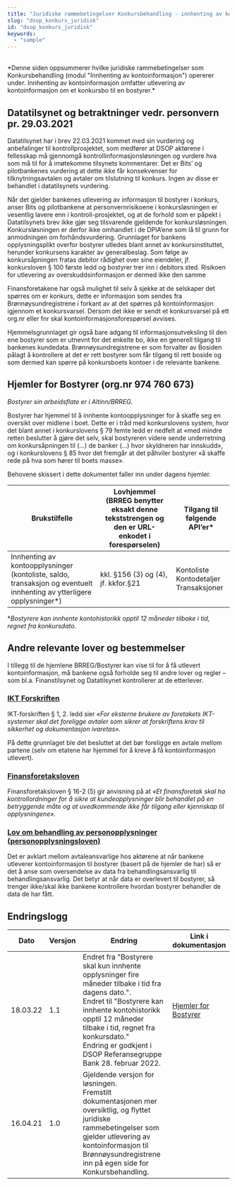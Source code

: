 ```yaml
---
title: "Juridiske rammebetingelser Konkursbehandling - innhenting av kontoinformasjon"
slug: "dsop_konkurs_juridisk"
id: "dsop_konkurs_juridisk"
keywords:
  - "sample"
---
```


<br>
*Denne siden oppsummerer hvilke juridiske rammebetingelser som Konkursbehandling (modul "Innhenting av kontoinformasjon") opererer under. Innhenting av kontoinformasjon omfatter utlevering av kontoinformasjon om et konkursbo til en bostyrer.*


## Datatilsynet og betraktninger vedr. personvern pr. 29.03.2021

Datatilsynet har i brev 22.03.2021 kommet med sin vurdering og anbefalinger til kontrollprosjektet, som medfører at DSOP aktørene i fellesskap må gjennomgå kontrollinformasjonsløsningen og vurdere hva som må til for å imøtekomme tilsynets kommentarer. 
Det er Bits’ og pilotbankenes vurdering at dette ikke får konsekvenser for tilknytningsavtalen og avtaler om tilslutning til konkurs. Ingen av disse er behandlet i datatilsynets vurdering.  

Når det gjelder bankenes utlevering av informasjon til bostyrer i konkurs, anser Bits og pilotbankene at personvernrisikoene i konkursløsningen er vesentlig lavere enn i kontroll-prosjektet, og at de forhold som er påpekt i Datatilsynets brev ikke gjør seg tilsvarende gjeldende for konkursløsningen. Konkursløsningen er derfor ikke omhandlet i de DPIA’ene som lå til grunn for anmodningen om forhåndsvurdering. 
Grunnlaget for bankens opplysningsplikt overfor bostyrer utledes blant annet av konkursinstituttet, herunder konkursens karakter av generalbeslag. Som følge av konkursåpningen fratas debitor rådighet over sine eiendeler, jf. konkursloven § 100 første ledd og bostyrer trer inn i debitors sted. Risikoen for utlevering av overskuddsinformasjon er dermed ikke den samme 

Finansforetakene har også mulighet til selv å sjekke at de selskaper det spørres om er konkurs, dette er informasjon som sendes fra Brønnøysundregistrene i forkant av at det spørres på kontoinformasjon igjennom et konkursvarsel. Dersom det ikke er sendt et konkursvarsel på ett org.nr eller fnr skal kontoinformasjonsforespørsel avvises. 

Hjemmelsgrunnlaget gir også bare adgang til informasjonsutveksling til den ene bostyrer som er utnevnt for det enkelte bo, ikke en generell tilgang til bankenes kundedata. Brønnøysundregistrene er som forvalter av Bosiden pålagt å kontrollere at det er rett bostyrer som får tilgang til rett boside og som dermed kan spørre på konkursboets kontoer i de relevante bankene. 


## Hjemler for Bostyrer (org.nr 974 760 673)

*Bostyrer sin arbeidsflate er i Altinn/BRREG.*

Bostyrer har hjemmel til å innhente kontoopplysninger for å skaffe seg en oversikt over midlene i boet. Dette er i tråd med konkurslovens system, hvor det blant annet i konkurslovens § 79 femte ledd er nedfelt at «med mindre retten beslutter å gjøre det selv, skal bostyreren videre sende underretning om konkursåpningen til (…) de banker (…) hvor skyldneren har innskudd», og i konkurslovens § 85 hvor det fremgår at det påhviler bostyrer «å skaffe rede på hva som hører til boets masse».

Behovene skissert i dette dokumentet faller inn under dagens hjemler.

|Brukstilfelle | Lovhjemmel (BRREG benytter eksakt denne tekststrengen og den er URL-enkodet i forespørselen) | Tilgang til følgende API’er* | 
|-----|----------|------------|
|Innhenting av kontoopplysninger (kontoliste, saldo, transaksjon og eventuelt innhenting av ytterligere opplysninger*)|kkl. §156 (3) og (4), jf. kkfor.§21|Kontoliste<br> Kontodetaljer<br> Transaksjoner|

**Bostyrere kan innhente kontohistorikk opptil 12 måneder tilbake i tid, regnet fra konkursdato.*

## Andre relevante lover og bestemmelser

I tillegg til de hjemlene BRREG/Bostyrer kan vise til for å få utlevert kontoinformasjon, må bankene også forholde seg til andre lover og regler – som bl.a. Finanstilsynet og Datatilsynet kontrollerer at de etterlever.

### [IKT Forskriften](https://lovdata.no/dokument/SF/forskrift/2003-05-21-630?q=IKT)

IKT-forskriften § 1, 2. ledd sier *«For eksterne brukere av foretakets IKT-systemer skal det foreligge avtaler som sikrer at forskriftens krav til sikkerhet og dokumentasjon ivaretas».*

På dette grunnlaget ble det besluttet at det bør foreligge en avtale mellom partene (selv om etatene har hjemmel for å kreve å få kontoinformasjon utlevert).


### [Finansforetaksloven](https://lovdata.no/dokument/NL/lov/2015-04-10-17?q=Finansforetaksloven)

Finansforetaksloven § 16-2 (5) gir anvisning på at *«Et finansforetak skal ha kontrollordninger for å sikre at kundeopplysninger blir behandlet på en betryggende måte og at uvedkommende ikke får tilgang eller kjennskap til opplysningene».*

### [Lov om behandling av personopplysninger (personopplysningsloven)](https://lovdata.no/dokument/NL/lov/2018-06-15-38)

Det er avklart mellom avtaleansvarlige hos aktørene at når bankene utleverer kontoinformasjon til bostyrer (basert på de hjemler de har) så er det å anse som oversendelse av data fra behandlingsansvarlig til behandlingsansvarlig. Det betyr at når data er overlevert til bostyrer, så trenger ikke/skal ikke bankene kontrollere hvordan bostyrer behandler de data de har fått.

## Endringslogg

| Dato         | Versjon | Endring  | Link i dokumentasjon|
|-------------| --------|------------------------|-----|
|18.03.22 |1.1 | Endret fra "Bostyrere skal kun innhente opplysninger fire måneder tilbake i tid fra dagens dato.". <br>Endret til "Bostyrere kan innhente kontohistorikk opptil 12 måneder tilbake i tid, regnet fra konkursdato." <br>Endring er godkjent i DSOP Referansegruppe Bank 28. februar 2022. |[Hjemler for Bostyrer](https://dokumentasjon.dsop.no/dsop_konkurs_juridisk.html#hjemler-for-bostyrer-orgnr-974-760-673)|
|16.04.21    |1.0  |Gjeldende versjon for løsningen. <br>Fremstilt dokumentasjonen mer oversiktlig, og flyttet juridiske rammebetingelser som gjelder utlevering av kontoinformasjon til Brønnøysundregistrene inn på egen side for Konkursbehandling.  |  |
